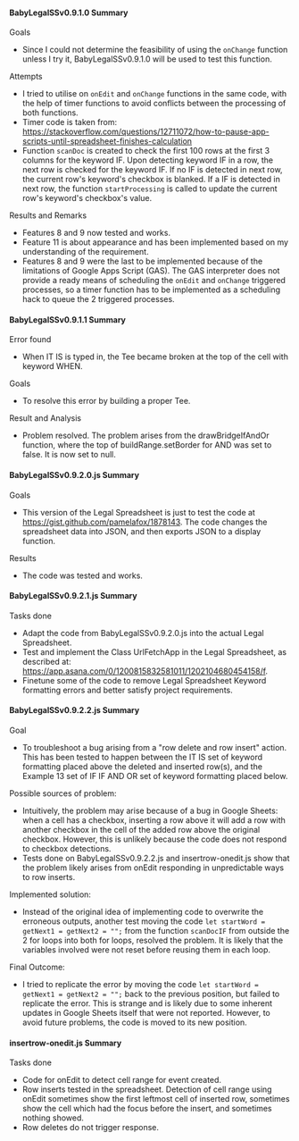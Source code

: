 #### BabyLegalSSv0.9.1.0 Summary
Goals
- Since I could not determine the feasibility of using the `onChange` function unless I try it, BabyLegalSSv0.9.1.0 will be used to test this function.

Attempts
- I tried to utilise on `onEdit` and `onChange` functions in the same code, with the help of timer functions to avoid conflicts between the processing of both functions.
- Timer code is taken from: https://stackoverflow.com/questions/12711072/how-to-pause-app-scripts-until-spreadsheet-finishes-calculation
- Function `scanDoc` is created to check the first 100 rows at the first 3 columns for the keyword IF.  Upon detecting keyword IF in a row, the next row is checked for the keyword IF.  If no IF is detected in next row, the current row's keyword's checkbox is blanked.  If a IF is detected in next row, the function `startProcessing` is called to update the current row's keyword's checkbox's value.

Results and Remarks
- Features 8 and 9 now tested and works.
- Feature 11 is about appearance and has been implemented based on my understanding of the requirement.
- Features 8 and 9 were the last to be implemented because of the limitations of Google Apps Script (GAS).  The GAS interpreter does not provide a ready means of scheduling the `onEdit` and `onChange` triggered processes, so a timer function has to be implemented as a scheduling hack to queue the 2 triggered processes.

#### BabyLegalSSv0.9.1.1 Summary
Error found
- When IT IS is typed in, the Tee became broken at the top of the cell with keyword WHEN.

Goals
- To resolve this error by building a proper Tee.

Result and Analysis
- Problem resolved.  The problem arises from the drawBridgeIfAndOr function, where the top of buildRange.setBorder for AND was set to false.  It is now set to null.

#### BabyLegalSSv0.9.2.0.js Summary
Goals
- This version of the Legal Spreadsheet is just to test the code at https://gist.github.com/pamelafox/1878143.  The code changes the spreadsheet data into JSON, and then exports JSON to a display function.

Results
- The code was tested and works.

#### BabyLegalSSv0.9.2.1.js Summary
Tasks done
- Adapt the code from BabyLegalSSv0.9.2.0.js into the actual Legal Spreadsheet.
- Test and implement the Class UrlFetchApp in the Legal Spreadsheet, as described at: https://app.asana.com/0/1200815832581011/1202104680454158/f.
- Finetune some of the code to remove Legal Spreadsheet Keyword formatting errors and better satisfy project requirements.

#### BabyLegalSSv0.9.2.2.js Summary
Goal
- To troubleshoot a bug arising from a "row delete and row insert" action.  This has been tested to happen between the IT IS set of keyword formatting placed above the deleted and inserted row(s), and the Example 13 set of IF IF AND OR set of keyword formatting placed below.

Possible sources of problem:
- Intuitively, the problem may arise because of a bug in Google Sheets: when a cell has a checkbox, inserting a row above it will add a row with another checkbox in the cell of the added row above the original checkbox.  However, this is unlikely because the code does not respond to checkbox detections.  
- Tests done on BabyLegalSSv0.9.2.2.js and insertrow-onedit.js show that the problem likely arises from onEdit responding in unpredictable ways to row inserts.  

Implemented solution:
- Instead of the original idea of implementing code to overwrite the erroneous outputs, another test moving the code
```let startWord = getNext1 = getNext2 = "";```
from the function `scanDocIF` from outside the 2 for loops into both for loops, resolved the problem.  It is likely that the variables involved were not reset before reusing them in each loop.  

Final Outcome:
- I tried to replicate the error by moving the code
```let startWord = getNext1 = getNext2 = "";```
back to the previous position, but failed to replicate the error.  This is strange and is likely due to some inherent updates in Google Sheets itself that were not reported.  However, to avoid future problems, the code is moved to its new position.  

#### insertrow-onedit.js Summary
Tasks done
- Code for onEdit to detect cell range for event created.
- Row inserts tested in the spreadsheet.  Detection of cell range using onEdit sometimes show the first leftmost cell of inserted row, sometimes show the cell which had the focus before the insert, and sometimes nothing showed.  
- Row deletes do not trigger response.  


